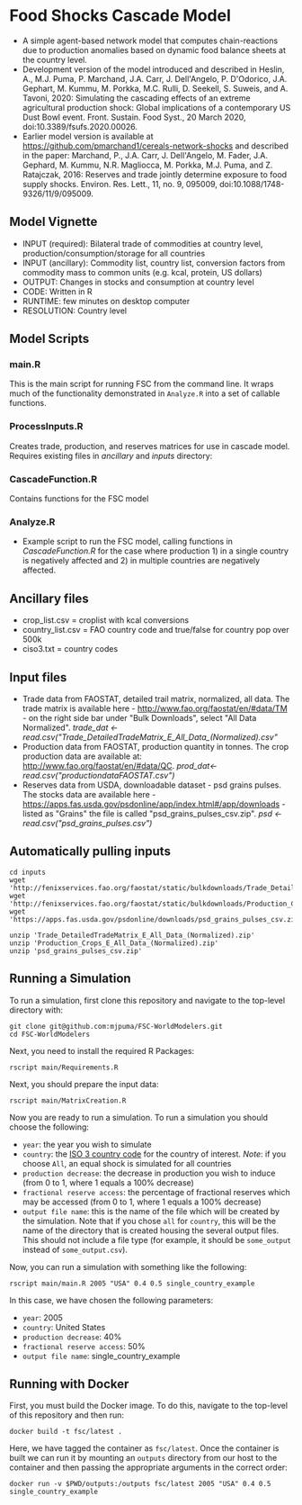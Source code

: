 # Food Shocks Cascade Model
- A simple agent-based network model that computes chain-reactions due to production anomalies based on dynamic food balance sheets at the country level.
- Development version of the model introduced and described in Heslin, A., M.J. Puma, P. Marchand, J.A. Carr, J. Dell'Angelo, P. D'Odorico, J.A. Gephart, M. Kummu, M. Porkka, M.C. Rulli, D. Seekell, S. Suweis, and A. Tavoni, 2020: Simulating the cascading effects of an extreme agricultural production shock: Global implications of a contemporary US Dust Bowl event. Front. Sustain. Food Syst., 20 March 2020, doi:10.3389/fsufs.2020.00026.
- Earlier model version is available at https://github.com/pmarchand1/cereals-network-shocks and described in the paper: Marchand, P., J.A. Carr, J. Dell'Angelo, M. Fader, J.A. Gephard, M. Kummu, N.R. Magliocca, M. Porkka, M.J. Puma, and Z. Ratajczak, 2016: Reserves and trade jointly determine exposure to food supply shocks. Environ. Res. Lett., 11, no. 9, 095009, doi:10.1088/1748-9326/11/9/095009.

## Model Vignette
- INPUT (required): Bilateral trade of commodities at country level, production/consumption/storage for all countries
- INPUT (ancillary): Commodity list, country list, conversion factors from commodity mass to common units (e.g. kcal, protein, US dollars)
- OUTPUT: Changes in stocks and consumption at country level
- CODE: Written in R
- RUNTIME: few minutes on desktop computer
- RESOLUTION: Country level

## Model Scripts
### main.R
This is the main script for running FSC from the command line. It wraps much of the functionality demonstrated in `Analyze.R` into a set of callable functions.

### ProcessInputs.R
Creates trade, production, and reserves matrices for use in cascade model. Requires existing files in *ancillary* and *inputs* directory: 

### CascadeFunction.R
Contains functions for the FSC model

### Analyze.R
- Example script to run the FSC model, calling functions in *CascadeFunction.R* for the case where production 1) in a single country is negatively affected and 2) in multiple countries are negatively affected.

## Ancillary files
- crop_list.csv = croplist with kcal conversions
- country_list.csv = FAO country code and true/false for country pop over 500k 
- ciso3.txt = country codes

## Input files
- Trade data from FAOSTAT, detailed trail matrix, normalized, all data. The trade matrix is available here - http://www.fao.org/faostat/en/#data/TM - on the right side bar under "Bulk Downloads", select "All Data Normalized".   *trade_dat <- read.csv("Trade_DetailedTradeMatrix_E_All_Data_(Normalized).csv"*
- Production data from FAOSTAT, production quantity in tonnes. The crop production data are available at: http://www.fao.org/faostat/en/#data/QC. *prod_dat<-read.csv("productiondataFAOSTAT.csv")*
- Reserves data from USDA, downloadable dataset - psd grains pulses. The stocks data are available here - https://apps.fas.usda.gov/psdonline/app/index.html#/app/downloads - listed as "Grains" the file is called "psd_grains_pulses_csv.zip". *psd <- read.csv("psd_grains_pulses.csv")*


## Automatically pulling inputs
```
cd inputs
wget 'http://fenixservices.fao.org/faostat/static/bulkdownloads/Trade_DetailedTradeMatrix_E_All_Data_(Normalized).zip'
wget 'http://fenixservices.fao.org/faostat/static/bulkdownloads/Production_Crops_E_All_Data_(Normalized).zip'
wget 'https://apps.fas.usda.gov/psdonline/downloads/psd_grains_pulses_csv.zip'

unzip 'Trade_DetailedTradeMatrix_E_All_Data_(Normalized).zip'
unzip 'Production_Crops_E_All_Data_(Normalized).zip'
unzip 'psd_grains_pulses_csv.zip'
```

## Running a Simulation
To run a simulation, first clone this repository and navigate to the top-level directory with:

```
git clone git@github.com:mjpuma/FSC-WorldModelers.git
cd FSC-WorldModelers
```

Next, you need to install the required R Packages:

```
rscript main/Requirements.R
```

Next, you should prepare the input data:

```
rscript main/MatrixCreation.R
```

Now you are ready to run a simulation. To run a simulation you should choose the following:

* `year`: the year you wish to simulate
* `country`: the [ISO 3 country code](https://unstats.un.org/unsd/tradekb/Knowledgebase/Country-Code) for the country of interest. *Note*: if you choose `All`, an equal shock is simulated for all countries
* `production decrease`: the decrease in production you wish to induce (from 0 to 1, where 1 equals a 100% decrease)
* `fractional reserve access`: the percentage of fractional reserves which may be accessed (from 0 to 1, where 1 equals a 100% decrease)
* `output file name`: this is the name of the file which will be created by the simulation. Note that if you chose `all` for `country`, this will be the name of the directory that is created housing the several output files. This should not include a file type (for example, it should be `some_output` instead of `some_output.csv`).

Now, you can run a simulation with something like the following:

```
rscript main/main.R 2005 "USA" 0.4 0.5 single_country_example
```
In this case, we have chosen the following parameters:

* `year`: 2005
* `country`: United States
* `production decrease`: 40%
* `fractional reserve access`: 50%
* `output file name`: single_country_example


## Running with Docker
First, you must build the Docker image. To do this, navigate to the top-level of this repository and then run:

```
docker build -t fsc/latest .
```

Here, we have tagged the container as `fsc/latest`. Once the container is built we can run it by mounting an `outputs` directory from our host to the container and then passing the appropriate arguments in the correct order:

```
docker run -v $PWD/outputs:/outputs fsc/latest 2005 "USA" 0.4 0.5 single_country_example
```

